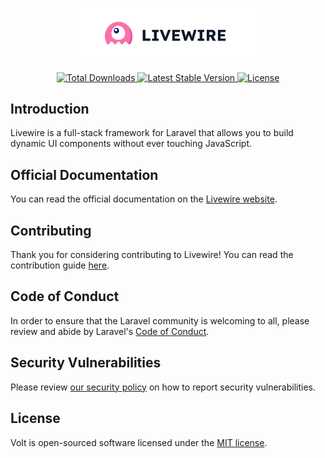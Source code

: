 <p align="center"><img width="300" src="/art/readme_logo.png" alt="Livewire Logo"></p>

<p align="center">
    <a href="https://packagist.org/packages/livewire/livewire">
        <img src="https://poser.pugx.org/livewire/volt/d/total.svg" alt="Total Downloads">
    </a>
    <a href="https://packagist.org/packages/livewire/livewire">
        <img src="https://poser.pugx.org/livewire/livewire/v/stable.svg" alt="Latest Stable Version">
    </a>
    <a href="https://packagist.org/packages/livewire/livewire">
        <img src="https://poser.pugx.org/livewire/livewire/license.svg" alt="License">
    </a>
</p>

## Introduction

Livewire is a full-stack framework for Laravel that allows you to build dynamic UI components without ever touching JavaScript.

## Official Documentation

You can read the official documentation on the [Livewire website](https://livewire.laravel.com/docs).

## Contributing
<a name="contributing"></a>

Thank you for considering contributing to Livewire! You can read the contribution guide [here](.github/CONTRIBUTING.md).

## Code of Conduct
<a name="code-of-conduct"></a>

In order to ensure that the Laravel community is welcoming to all, please review and abide by Laravel's [Code of Conduct](https://laravel.com/docs/contributions#code-of-conduct).

## Security Vulnerabilities
<a name="security-vulnerabilities"></a>

Please review [our security policy](https://github.com/livewire/livewire/security/policy) on how to report security vulnerabilities.

## License
<a name="license"></a>

Volt is open-sourced software licensed under the [MIT license](LICENSE.md).
